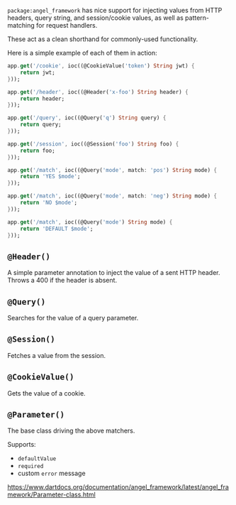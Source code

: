 `package:angel_framework` has nice support for injecting values from HTTP headers, query string, and session/cookie values, as well as pattern-matching for request handlers. 

These act as a clean shorthand for commonly-used
functionality.

Here is a simple example of each of them in action:

```dart
app.get('/cookie', ioc((@CookieValue('token') String jwt) {
    return jwt;
}));

app.get('/header', ioc((@Header('x-foo') String header) {
    return header;
}));

app.get('/query', ioc((@Query('q') String query) {
    return query;
}));

app.get('/session', ioc((@Session('foo') String foo) {
    return foo;
}));

app.get('/match', ioc((@Query('mode', match: 'pos') String mode) {
    return 'YES $mode';
}));

app.get('/match', ioc((@Query('mode', match: 'neg') String mode) {
    return 'NO $mode';
}));

app.get('/match', ioc((@Query('mode') String mode) {
    return 'DEFAULT $mode';
}));
```

## `@Header()`
A simple parameter annotation to inject the value of a sent HTTP header. Throws a 400 if the header is absent.

## `@Query()`
Searches for the value of a query parameter.

## `@Session()`
Fetches a value from the session.

## `@CookieValue()`
Gets the value of a cookie.

## `@Parameter()`
The base class driving the above matchers.

Supports:
* `defaultValue`
* `required`
* custom `error` message

https://www.dartdocs.org/documentation/angel_framework/latest/angel_framework/Parameter-class.html
